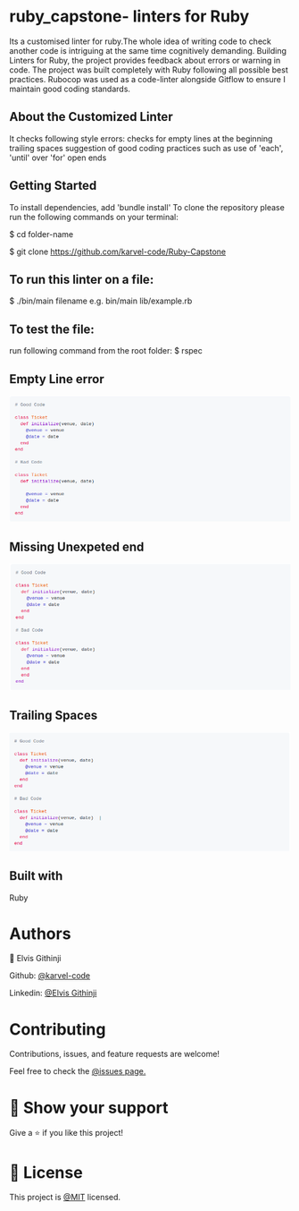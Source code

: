 # ruby_capstone- linters for Ruby

Its a customised linter for ruby.The whole idea of writing code to check another code is intriguing at the same time cognitively demanding. Building Linters for Ruby, the project provides feedback about errors or warning in code. The project was built completely with Ruby following all possible best practices. Rubocop was used as a code-linter alongside Gitflow to ensure I maintain good coding standards.

## About the Customized Linter

It checks following style errors:
checks for empty lines at the beginning
trailing spaces
suggestion of good coding practices such as use of 'each', 'until' over 'for'
open ends

## Getting Started

To install dependencies, add 'bundle install' 
To clone the repository please run the following commands on your terminal:

$ cd folder-name
  
  $ git clone https://github.com/karvel-code/Ruby-Capstone
  
 ## To run this linter on a file:
 
 $ ./bin/main filename e.g. bin/main lib/example.rb

 ## To test the file:

 run following command from the root folder:
 $ rspec

 ## Empty Line error
 
 ![Screenshot](Screenshot4.png)
 
 ## Missing Unexpeted end
 
 ![Screenshot](Screenshot3.png)

 ## Trailing Spaces
 
 ![Screenshot](Screenshot2.png)


## Built with

Ruby

# Authors

👤 Elvis Githinji

Github: [@karvel-code](https://github.com/karvel-code)

Linkedin: [@Elvis Githinji](https://www.linkedin.com/in/elvis-githinji-9a5032164/)

# Contributing

Contributions, issues, and feature requests are welcome!

Feel free to check the [@issues page.](https://github.com/karvel-code/Ruby-Capstone/issues)

# 🤝 Show your support

Give a ⭐️ if you like this project!

# 📝 License

This project is [@MIT](https://github.com/git/git-scm.com/blob/master/MIT-LICENSE.txt) licensed.